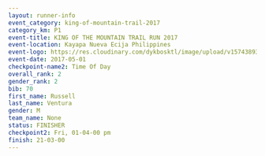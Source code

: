 ```yaml
---
layout: runner-info 
event_category: king-of-mountain-trail-2017 
category_km: P1 
event-title: KING OF THE MOUNTAIN TRAIL RUN 2017 
event-location: Kayapa Nueva Ecija Philippines 
event-logo: https://res.cloudinary.com/dykbosktl/image/upload/v1574389360/Logo/kotmnewlogo_t9vtqr.png 
event-date: 2017-05-01 
checkpoint-name2: Time Of Day 
overall_rank: 2
gender_rank: 2
bib: 70
first_name: Russell
last_name: Ventura
gender: M
team_name: None
status: FINISHER
checkpoint2: Fri, 01-04-00 pm
finish: 21-03-00
---
```


